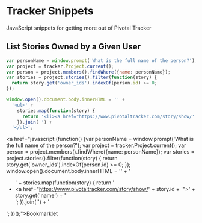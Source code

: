 # Tracker Snippets
JavaScript snippets for getting more out of Pivotal Tracker

## List Stories Owned by a Given User
```js
var personName = window.prompt('What is the full name of the person?');
var project = tracker.Project.current();
var person = project.members().findWhere({name: personName});
var stories = project.stories().filter(function(story) {
  return story.get('owner_ids').indexOf(person.id) >= 0;
});

window.open().document.body.innerHTML = '' +
  '<ul>' +
    stories.map(function(story) {
      return '<li><a href="https://www.pivotaltracker.com/story/show/' + story.id + '">' + story.get('name') + '</a></li>';
    }).join('') +
  '</ul>';
```

<a href="javascript:(function() {var personName = window.prompt('What is the full name of the person?'); var project = tracker.Project.current(); var person = project.members().findWhere({name: personName}); var stories = project.stories().filter(function(story) { return story.get('owner_ids').indexOf(person.id) >= 0; }); window.open().document.body.innerHTML = '' + '<ul>' + stories.map(function(story) { return '<li><a href=\"https://www.pivotaltracker.com/story/show/' + story.id + '\">' + story.get('name') + '</a></li>'; }).join('') + '</ul>'; })();">Bookmarklet</a>
